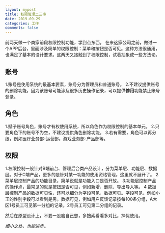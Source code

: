 ```yaml
---
layout: mypost
title: 权限管理二三事
date: 2019-09-29
categories: 工作
comments: false 
---
```


前两天做一个商家前段权限控制功能，学到点东西。
在来这家公司之前，做过一个APP后台，里面涉及简单的权限控制：菜单和按钮是否可见。这种方法很通用，也满足了基本的设计要求。这两天又接触到了权限控制，试着抽象成一些方法论。

## 账号
1.账号是使用系统的最基本要素，账号分为管理员和普通账号。
2.不建议提供账号的删除功能，因为该账号可能涉及很多历史操作记录，可以提供**停用**功能禁止账号登录。

## 角色
1.赋予账号角色，账号才有权使用系统，所以角色作为权限控制的基本单元。
2.只要角色下的账号不为空，不建议提供角色删除功能。
3.若有需要，角色可以再分级，例如医疗业务部-运营部，游戏业务部-产品部等。

## 权限
1.权限控制一般针对B端前台、管理后台类产品设计，分为菜单层、功能层、数据层。对于C端产品，更多的是针对某一功能的使用资格管理，这里就不展开了。
2.菜单层控制产品的功能目录，简单说就是功能入口是否开放。
3.功能层控制产品的操作点，最常见的就是按钮是否可见，例如新增、删除、导出导入等。
4.数据层控制产品的数据可见性，还可以细分为字段可见，数据可见。字段可见，例如小王的性别字段可以看到是男。数据可见，例如用户反馈记录按每100条分组，A大区1号员工可见第一分组的记录，2号员工可见第二分组的记录。

然后在原型设计上，不要一股脑自己想，多搜索看看多对比，择优使用。

_细小之处，也能进步。_


